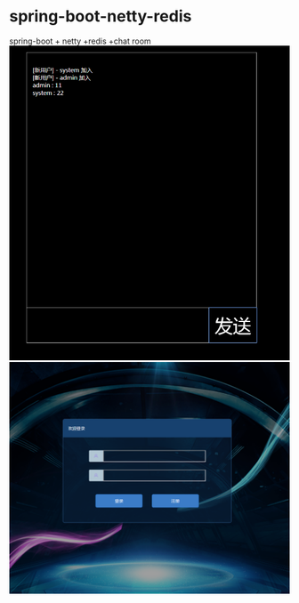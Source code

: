 # spring-boot-netty-redis
spring-boot + netty +redis +chat room
![效果图1](https://github.com/woshihaoren123/spring-boot-netty-redis/blob/master/src/main/resources/static/image/capture.png)
![效果图2](https://github.com/woshihaoren123/spring-boot-netty-redis/blob/master/src/main/resources/static/image/capture1.png)

